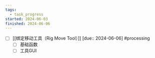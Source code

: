 ```yaml
---
tags:
  - task_progress
started: 2024-06-03
finished: 2024-06-06
---
```

- [ ] [[绑定移动工具（Rig Move Tool）]] [due:: 2024-06-06] #processing  
	- [ ] 基础函数
	- [ ] 工具GUI